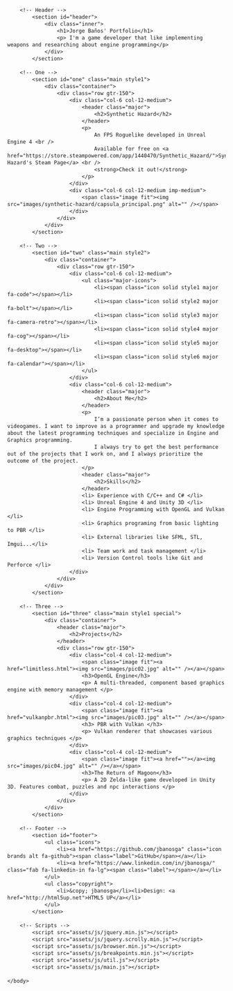 <!DOCTYPE HTML>
<!--
	Photon by HTML5 UP
	html5up.net | @ajlkn
	Free for personal and commercial use under the CCA 3.0 license (html5up.net/license)
-->
<html>
	<head>
		<title>Jorge Banos Homepage</title>
		<meta charset="utf-8" />
		<meta name="viewport" content="width=device-width, initial-scale=1, user-scalable=no" />
		<link rel="stylesheet" href="assets/css/main.css" />
		<noscript><link rel="stylesheet" href="assets/css/noscript.css" /></noscript>
	</head>
	<body class="is-preload">

		<!-- Header -->
			<section id="header">
				<div class="inner">
					<h1>Jorge Baños' Portfolio</h1>
					<p> I'm a game developer that like implementing weapons and researching about engine programming</p>
				</div>
			</section>

		<!-- One -->
			<section id="one" class="main style1">
				<div class="container">
					<div class="row gtr-150">
						<div class="col-6 col-12-medium">
							<header class="major">
								<h2>Synthetic Hazard</h2>
							</header>
							<p>	
								An FPS Roguelike developed in Unreal Engine 4 <br />
								Available for free on <a href="https://store.steampowered.com/app/1440470/Synthetic_Hazard/">Synthetic Hazard's Steam Page</a> <br />
								<strong>Check it out!</strong>
							</p>
						</div>
						<div class="col-6 col-12-medium imp-medium">
							<span class="image fit"><img src="images/synthetic-hazard/capsula_principal.png" alt="" /></span>
						</div>
					</div>
				</div>
			</section>

		<!-- Two -->
			<section id="two" class="main style2">
				<div class="container">
					<div class="row gtr-150">
						<div class="col-6 col-12-medium">
							<ul class="major-icons">
								<li><span class="icon solid style1 major fa-code"></span></li>
								<li><span class="icon solid style2 major fa-bolt"></span></li>
								<li><span class="icon solid style3 major fa-camera-retro"></span></li>
								<li><span class="icon solid style4 major fa-cog"></span></li>
								<li><span class="icon solid style5 major fa-desktop"></span></li>
								<li><span class="icon solid style6 major fa-calendar"></span></li>
							</ul>
						</div>
						<div class="col-6 col-12-medium">
							<header class="major">
								<h2>About Me</h2>
							</header>
							<p>
								I’m a passionate person when it comes to videogames. I want to improve as a programmer and upgrade my knowledge about the latest programming techniques and specialize in Engine and Graphics programming.
								I always try to get the best performance out of the projects that I work on, and I always prioritize the outcome of the project.
							</p>
							<header class="major">
								<h2>Skills</h2>
							</header>
							<li> Experience with C/C++ and C# </li>
							<li> Unreal Engine 4 and Unity 3D </li>
							<li> Engine Programming with OpenGL and Vulkan </li>
							<li> Graphics programing from basic lighting to PBR </li>
							<li> External libraries like SFML, STL, Imgui...</li>
							<li> Team work and task management </li>
							<li> Version Control tools like Git and Perforce </li>
						</div>
					</div>
				</div>
			</section>

		<!-- Three -->
			<section id="three" class="main style1 special">
				<div class="container">
					<header class="major">
						<h2>Projects</h2>
					</header>
					<div class="row gtr-150">
						<div class="col-4 col-12-medium">
							<span class="image fit"><a href="limitless.html"><img src="images/pic02.jpg" alt="" /></a></span>
							<h3>OpenGL Engine</h3>
							<p> A multi-threaded, component based graphics engine with memory management </p>
						</div>
						<div class="col-4 col-12-medium">
							<span class="image fit"><a href="vulkanpbr.html"><img src="images/pic03.jpg" alt="" /></a></span>
							<h3> PBR with Vulkan </h3>
							<p> Vulkan renderer that showcases various graphics techniques </p>
						</div>
						<div class="col-4 col-12-medium">
							<span class="image fit"><a href=""></a><img src="images/pic04.jpg" alt="" /></a></span>
							<h3>The Return of Magoon</h3>
							<p> A 2D Zelda-like game developed in Unity 3D. Features combat, puzzles and npc interactions </p>
						</div>
					</div>
				</div>
			</section>

		<!-- Footer -->
			<section id="footer">
				<ul class="icons">
					<li><a href="https://github.com/jbanosga" class="icon brands alt fa-github"><span class="label">GitHub</span></a></li>
					<li><a href="https://www.linkedin.com/in/jbanosga/" class="fab fa-linkedin-in fa-lg"><span class="label"></span></a></li>
				</ul>
				<ul class="copyright">
					<li>&copy; jbanosga</li><li>Design: <a href="http://html5up.net">HTML5 UP</a></li>
				</ul>
			</section>

		<!-- Scripts -->
			<script src="assets/js/jquery.min.js"></script>
			<script src="assets/js/jquery.scrolly.min.js"></script>
			<script src="assets/js/browser.min.js"></script>
			<script src="assets/js/breakpoints.min.js"></script>
			<script src="assets/js/util.js"></script>
			<script src="assets/js/main.js"></script>

	</body>
</html>
